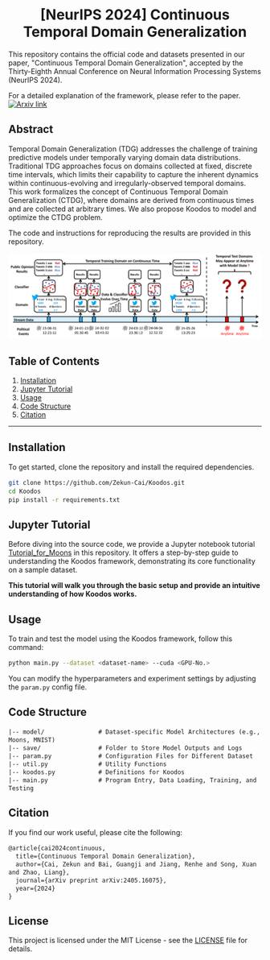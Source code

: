 <h1 align="center">[NeurIPS 2024] Continuous Temporal Domain Generalization</h1>

This repository contains the official code and datasets presented in our paper, "Continuous Temporal Domain Generalization", accepted by the Thirty-Eighth Annual Conference on Neural Information Processing Systems (NeurIPS 2024).

For a detailed explanation of the framework, please refer to the paper. [![Arxiv link](https://img.shields.io/static/v1?label=arXiv&message=CTDG&color=red&logo=arxiv)](https://arxiv.org/abs/2405.16075)

## Abstract
Temporal Domain Generalization (TDG) addresses the challenge of training predictive models under temporally varying domain data distributions. Traditional TDG approaches focus on domains collected at fixed, discrete time intervals, which limits their capability to capture the inherent dynamics within continuous-evolving and irregularly-observed temporal domains. This work formalizes the concept of Continuous Temporal Domain Generalization (CTDG), where domains are derived from continuous times and are collected at arbitrary times. We also propose Koodos to model and optimize the CTDG problem.

The code and instructions for reproducing the results are provided in this repository.

<p align="center">
  <img src="./figures/Illustration.png" width="790">
</p>

## Table of Contents
1. [Installation](#installation)
2. [Jupyter Tutorial](#jupyter-tutorial)
3. [Usage](#usage)
4. [Code Structure](#code-structure)
5. [Citation](#citation)

---

## Installation

To get started, clone the repository and install the required dependencies.

```bash
git clone https://github.com/Zekun-Cai/Koodos.git
cd Koodos
pip install -r requirements.txt
```

## Jupyter Tutorial

Before diving into the source code, we provide a Jupyter notebook tutorial [Tutorial_for_Moons](./Tutorial_for_Moons.ipynb)  in this repository. It offers a step-by-step guide to understanding the Koodos framework, demonstrating its core functionality on a sample dataset.

**This tutorial will walk you through the basic setup and provide an intuitive understanding of how Koodos works.**

## Usage

To train and test the model using the Koodos framework, follow this command:

```bash
python main.py --dataset <dataset-name> --cuda <GPU-No.>
```

You can modify the hyperparameters and experiment settings by adjusting the ```param.py``` config file.

## Code Structure

```
|-- model/               # Dataset-specific Model Architectures (e.g., Moons, MNIST)
|-- save/                # Folder to Store Model Outputs and Logs
|-- param.py             # Configuration Files for Different Dataset
|-- util.py              # Utility Functions
|-- koodos.py            # Definitions for Koodos
|-- main.py              # Program Entry, Data Loading, Training, and Testing
```

## Citation
If you find our work useful, please cite the following:

```  
@article{cai2024continuous,
  title={Continuous Temporal Domain Generalization},
  author={Cai, Zekun and Bai, Guangji and Jiang, Renhe and Song, Xuan and Zhao, Liang},
  journal={arXiv preprint arXiv:2405.16075},
  year={2024}
}
```

## License

This project is licensed under the MIT License - see the [LICENSE](LICENSE) file for details.
